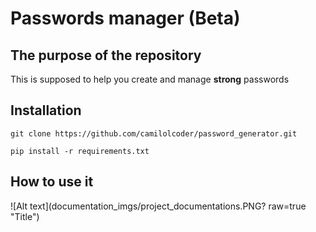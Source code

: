 # Passwords manager (Beta)

## The purpose of the repository

This is supposed to help you create and manage **strong** passwords

## Installation

```
git clone https://github.com/camilolcoder/password_generator.git
```

```
pip install -r requirements.txt  
```
## How to use it

![Alt text](documentation_imgs/project_documentations.PNG? raw=true "Title")